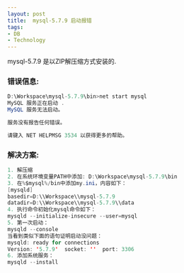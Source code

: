 ```yaml
---
layout: post
title:  mysql-5.7.9 启动报错
tags:
- DB
- Technology
---
```


mysql-5.7.9 是以ZIP解压缩方式安装的.
<h3 id="media">错误信息:</h3>

```java
D:\Workspace\mysql-5.7.9\bin>net start mysql
MySQL 服务正在启动 .
MySQL 服务无法启动。

服务没有报告任何错误。

请键入 NET HELPMSG 3534 以获得更多的帮助。
```

<h3 id="media">解决方案:</h3>

```java
1. 解压缩
2. 在系统环境变量PATH中添加: D:\Workspace\mysql-5.7.9\bin
3. 在%$mysql%/bin中添加my.ini，内容如下：
[mysqld]
basedir=D:\\Workspace\\mysql-5.7.9
datadir=D:\\Workspace\\mysql-5.7.9\\data
4. 执行命令初始化mysql命令如下：
mysqld --initialize-insecure --user=mysql
5. 第一次启动：
mysqld --console
当看到类似下面的语句证明启动没问题：
mysqld: ready for connections
Version: '5.7.9'  socket: ''  port: 3306
6. 添加系统服务：
mysqld --install
```